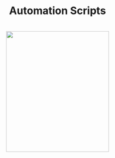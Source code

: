 
<h1 align="center">
   Automation Scripts  
</h1>

<h1 align="center">
  <img height="330" width="280" src="https://github.com/0x157/Scripts/assets/102762345/d92742b7-fc5e-4462-943c-eaacdfc91c5a">
</h1>
